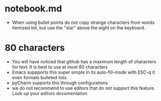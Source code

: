 # notebook.md

* When using bullet points do not copy strange characters from words itemized list, 
  but use the "star" above the eight on the keyboard.
  
# 80 characters

* You will have noticed that github has a maximum length of characters for text.
  It is best to use at most 80 characters
* Emacs suppports this super simple in its auto-fill-mode with ESC-q it even formats 
  bulleted lists
* pyCharm supports this through configurations
* we do not recommend to use editors that do not support this feature. Look up your editors 
  documentation




